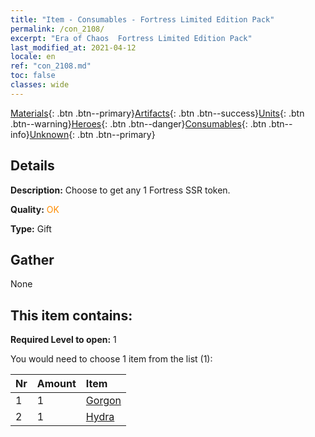 ```yaml
---
title: "Item - Consumables - Fortress Limited Edition Pack"
permalink: /con_2108/
excerpt: "Era of Chaos  Fortress Limited Edition Pack"
last_modified_at: 2021-04-12
locale: en
ref: "con_2108.md"
toc: false
classes: wide
---
```

 [Materials](/){: .btn .btn--primary}[Artifacts](/Artifacts/){: .btn .btn--success}[Units](/Units/){: .btn .btn--warning}[Heroes](/Heroes/){: .btn .btn--danger}[Consumables](/Consumables/){: .btn .btn--info}[Unknown](/Unknown/){: .btn .btn--primary}

## Details
 **Description:** Choose to get any 1 Fortress SSR token.

 **Quality:** <span style="color: #FF8C00">OK</span>

 **Type:** Gift

## Gather

  None

## This item contains:

 **Required Level to open:** 1

 You would need to choose 1 item from the list (1):

  | Nr | Amount |     Item    |
  |:---|:-------|:------------|
  | 1 | 1 | [Gorgon](/Items/unt_257/) | 
  | 2 | 1 | [Hydra](/Items/unt_259/) | 
